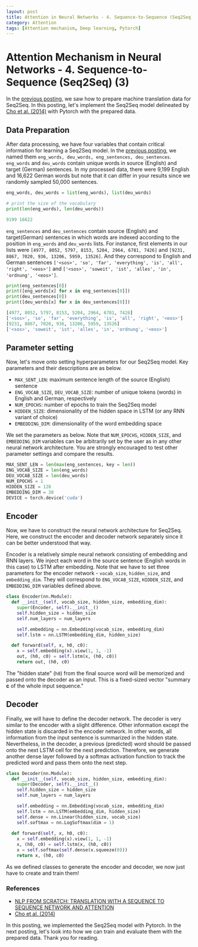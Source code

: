 ```yaml
---
layout: post
title: Attention in Neural Networks - 4. Sequence-to-Sequence (Seq2Seq) (3)
category: Attention
tags: [Attention mechanism, Deep learning, Pytorch]
---
```


# Attention Mechanism in Neural Networks - 4. Sequence-to-Sequence (Seq2Seq) (3)

In the [previous posting](https://buomsoo-kim.github.io/attention/2020/01/12/Attention-mechanism-3.md/), we saw how to prepare machine translation data for Seq2Seq. In this posting, let's implement the Seq2Seq model delineated by [Cho et al. (2014)](http://emnlp2014.org/papers/pdf/EMNLP2014179.pdf) with Pytorch with the prepared data.


## Data Preparation

After data processing, we have four variables that contain critical information for learning a Seq2Seq model. In the [previous posting](https://buomsoo-kim.github.io/attention/2020/01/12/Attention-mechanism-3.md/), we named them ```eng_words, deu_words, eng_sentences, deu_sentences```. ```eng_words``` and ```deu_words``` contain unique words in source (English) and target (German) sentences. In my processed data, there were 9,199 English and 16,622 German words but note that it can differ in your results since we randomly sampled 50,000 sentences.

```python
eng_words, deu_words = list(eng_words), list(deu_words)

# print the size of the vocabulary
print(len(eng_words), len(deu_words))
```

```python
9199 16622
```

```eng_sentences``` and ```deu_sentences``` contain source (English) and target(German) sentences in which words are indexed according to the position in ```eng_words``` and ```deu_words``` lists. For instance, first elements in our lists were ```[4977, 8052, 5797, 8153, 5204, 2964, 6781, 7426]``` and ```[9231, 8867, 7020, 936, 13206, 5959, 13526]```. And they correspond to English and German sentences ```['<sos>', 'so', 'far', 'everything', 'is', 'all', 'right', '<eos>']``` and ```['<sos>', 'soweit', 'ist', 'alles', 'in', 'ordnung', '<eos>']```.

```python
print(eng_sentences[0])
print([eng_words[x] for x in eng_sentences[0]])
print(deu_sentences[0])
print([deu_words[x] for x in deu_sentences[0]])
```

```python
[4977, 8052, 5797, 8153, 5204, 2964, 6781, 7426]
['<sos>', 'so', 'far', 'everything', 'is', 'all', 'right', '<eos>']
[9231, 8867, 7020, 936, 13206, 5959, 13526]
['<sos>', 'soweit', 'ist', 'alles', 'in', 'ordnung', '<eos>']
```

## Parameter setting

Now, let's move onto setting hyperparameters for our Seq2Seq model. Key parameters and their descriptions are as below.

- ```MAX_SENT_LEN```: maximum sentence length of the source (English) sentence 
- ```ENG_VOCAB_SIZE```, ```DEU_VOCAB_SIZE```: number of unique tokens (words) in English and German, respectively
- ```NUM_EPOCHS```: number of epochs to train the Seq2Seq model
- ```HIDDEN_SIZE```: dimensionality of the hidden space in LSTM (or any RNN variant of choice)
- ```EMBEDDING_DIM```: dimensionality of the word embedding space


We set the parameters as below. Note that ```NUM_EPOCHS```, ```HIDDEN_SIZE```, and ```EMBEDDING_DIM``` variables can be arbitrarily set by the user as in any other neural network architecture. You are strongly encouraged to test other parameter settings and compare the results.

```python
MAX_SENT_LEN = len(max(eng_sentences, key = len))
ENG_VOCAB_SIZE = len(eng_words)
DEU_VOCAB_SIZE = len(deu_words)
NUM_EPOCHS = 1
HIDDEN_SIZE = 128
EMBEDDING_DIM = 30
DEVICE = torch.device('cuda') 
```

## Encoder 

Now, we have to construct the neural network architecture for Seq2Seq. Here, we construct the encoder and decoder network separately since it can be better understood that way. 

Encoder is a relatively simple neural network consisting of embedding and RNN layers. We inject each word in the source sentence (English words in this case) to LSTM after embedding. Note that we have to set three parameters for the encoder network - ```vocab_size```, ```hidden_size```, and ```embedding_dim```. They will correspond to ```ENG_VOCAB_SIZE```, ```HIDDEN_SIZE```, and ```EMBEDDING_DIM``` variables defined above.

```python
class Encoder(nn.Module):
  def __init__(self, vocab_size, hidden_size, embedding_dim):
    super(Encoder, self).__init__()
    self.hidden_size = hidden_size
    self.num_layers = num_layers

    self.embedding = nn.Embedding(vocab_size, embedding_dim)
    self.lstm = nn.LSTM(embedding_dim, hidden_size)

  def forward(self, x, h0, c0):
    x = self.embedding(x).view(1, 1, -1)
    out, (h0, c0) = self.lstm(x, (h0, c0))
    return out, (h0, c0)
```

The "hidden state" (```h0```) from the final source word will be memorized and passed onto the decoder as an input. This is a fixed-sized vector "summary **c** of the whole input sequence."

## Decoder

Finally, we will have to define the decoder network. The decoder is very similar to the encoder with a slight difference. Other information except the hidden state is discarded in the encoder network. In other words, all information from the input sentence is summarized in the hidden state. Nevertheless, in the decoder, a previous (predicted) word should be passed onto the next LSTM cell for the next prediction. Therefore, we generate another dense layer followed by a softmax activation function to track the predicted word and pass them onto the next step.

```python
class Decoder(nn.Module):
  def __init__(self, vocab_size, hidden_size, embedding_dim):
    super(Decoder, self).__init__()
    self.hidden_size = hidden_size
    self.num_layers = num_layers

    self.embedding = nn.Embedding(vocab_size, embedding_dim)
    self.lstm = nn.LSTM(embedding_dim, hidden_size)
    self.dense = nn.Linear(hidden_size, vocab_size)
    self.softmax = nn.LogSoftmax(dim = 1)
  
  def forward(self, x, h0, c0):
    x = self.embedding(x).view(1, 1, -1)
    x, (h0, c0) = self.lstm(x, (h0, c0))
    x = self.softmax(self.dense(x.squeeze(0)))
    return x, (h0, c0)
```

As we defined classes to generate the encoder and decoder, we now just have to create and train them!

### References

- [NLP FROM SCRATCH: TRANSLATION WITH A SEQUENCE TO SEQUENCE NETWORK AND ATTENTION](https://pytorch.org/tutorials/intermediate/seq2seq_translation_tutorial.html)
- [Cho et al. (2014)](http://emnlp2014.org/papers/pdf/EMNLP2014179.pdf)

In this posting, we implemented the Seq2Seq model with Pytorch. In the next posting, let's look into how we can train and evaluate them with the prepared data. Thank you for reading.

